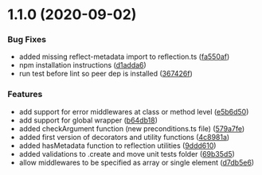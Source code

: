 # 1.1.0 (2020-09-02)


### Bug Fixes

* added missing reflect-metadata import to reflection.ts ([fa550af](https://github.com/BitMountain/expressive/commit/fa550affd7a6fc81902655260121389a2544a3ad))
* npm installation instructions ([d1adda6](https://github.com/BitMountain/expressive/commit/d1adda630addcd54d7fab2da938f2ec93fdd1ce0))
* run test before lint so peer dep is installed ([367426f](https://github.com/BitMountain/expressive/commit/367426fc74056b01d3126537645174ca44e5c602))


### Features

* add support for error middlewares at class or method level ([e5b6d50](https://github.com/BitMountain/expressive/commit/e5b6d50d38b4437afd66f63a30fe90975d332f98))
* add support for global wrapper ([b64db18](https://github.com/BitMountain/expressive/commit/b64db18ad1e72787fbf7b835fa39903fad533684))
* added checkArgument function (new preconditions.ts file) ([579a7fe](https://github.com/BitMountain/expressive/commit/579a7fe58cd6a06a7716f17ea1720e2b1ece22e7))
* added first version of decorators and utility functions ([4c8981a](https://github.com/BitMountain/expressive/commit/4c8981a1bf5e34fd164681b15ca9976e37e42611))
* added hasMetadata function to reflection utilities ([9ddd610](https://github.com/BitMountain/expressive/commit/9ddd6100314a0bee1c26f3e2c7c31cb6635c1501))
* added validations to .create and move unit tests folder ([69b35d5](https://github.com/BitMountain/expressive/commit/69b35d593c949899612a84213bc440cb535b7751))
* allow middlewares to be specified as array or single element ([d7db5e6](https://github.com/BitMountain/expressive/commit/d7db5e6dfbad4775b370cde3cce4906d4d9157e2))

